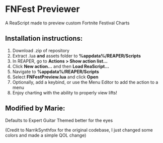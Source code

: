 # FNFest Previewer
A ReaScript made to preview custom Fortnite Festival Charts

## Installation instructions:
1. Download .zip of repository
2. Extract .lua **and** assets folder to **%appdata%/REAPER/Scripts**
3. In REAPER, go to **Actions > Show action list...**
4. Click **New action...** and then **Load ReaScript...**
5. Navigate to **%appdata%/REAPER/Scripts**
6. Select **FNFestPreview.lua** and click **Open**
7. Optionally, add a keybind, or use the Menu Editor to add the action to a menu
8. Enjoy charting with the ability to properly view lifts!
   
## Modified by Marie:
Defaults to Expert Guitar
Themed better for the eyes

(Credit to NarrikSynthfox for the original codebase, I just changed some colors and made a simple QOL change)
